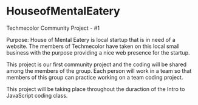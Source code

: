 # HouseofMentalEatery
Techmecolor Community Project - #1

Purpose: House of Mental Eatery is local startup that is in need of a website. The members of Techmecolor have taken on this local small business with the purpose providing a nice web presence for the startup. 

This project is our first community project and the coding will be shared among the members of the group. Each person will work in a team so that members of this group can practice working on a team coding project. 

This project will be taking place throughout the duraction of the Intro to JavaScript coding class.
